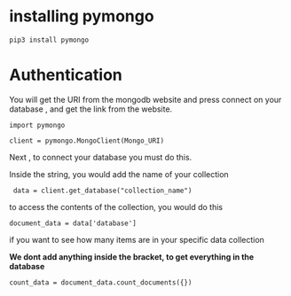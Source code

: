 # installing pymongo


`pip3 install pymongo`



# Authentication 
 You will get the URI from the mongodb website and press connect on your database , and get the link from the website.

```
import pymongo

client = pymongo.MongoClient(Mongo_URI)
```

Next , to connect your database you must do this.

Inside the string, you would add the name of your collection


` data = client.get_database("collection_name")`

to access the contents of the collection, you would do this

`document_data = data['database']`

if you want to see how many items are in your specific data collection

**We dont add anything inside the bracket, to get everything in the database**

`count_data = document_data.count_documents({})`
